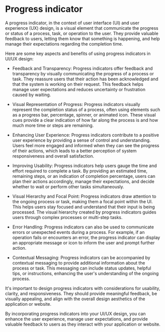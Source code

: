 # Progress indicator

A progress indicator, in the context of user interface (UI) and user experience (UX) design, is a visual element that communicate the progress or status of a process, task, or operation to the user. They provide valuable feedback to users, letting them know that something is happening, and help manage their expectations regarding the completion time.

Here are some key aspects and benefits of using progress indicators in UI/UX design:

* Feedback and Transparency: Progress indicators offer feedback and transparency by visually communicating the progress of a process or task. They reassure users that their action has been acknowledged and that the system is working on their request. This feedback helps manage user expectations and reduces uncertainty or frustration caused by waiting.

* Visual Representation of Progress: Progress indicators visually represent the completion status of a process, often using elements such as a progress bar, percentage, spinner, or animated icon. These visual cues provide a clear indication of how far along the process is and how much more time or steps are remaining.

* Enhancing User Experience: Progress indicators contribute to a positive user experience by providing a sense of control and understanding. Users feel more engaged and informed when they can see the progress of their actions, which leads to a better perception of system responsiveness and overall satisfaction.

* Improving Usability: Progress indicators help users gauge the time and effort required to complete a task. By providing an estimated time, remaining steps, or an indication of completion percentage, users can plan their actions accordingly, manage their expectations, and decide whether to wait or perform other tasks simultaneously.

* Visual Hierarchy and Focal Point: Progress indicators draw attention to the ongoing process or task, making them a focal point within the UI. This helps users stay focused and understand that their input is being processed. The visual hierarchy created by progress indicators guides users through complex processes or multi-step tasks.

* Error Handling: Progress indicators can also be used to communicate errors or unexpected events during a process. For example, if an operation fails or encounters an error, the progress indicator can display an appropriate message or icon to inform the user and prompt further action.

* Contextual Messaging: Progress indicators can be accompanied by contextual messaging to provide additional information about the process or task. This messaging can include status updates, helpful tips, or instructions, enhancing the user's understanding of the ongoing process.

It's important to design progress indicators with considerations for usability, clarity, and responsiveness. They should provide meaningful feedback, be visually appealing, and align with the overall design aesthetics of the application or website.

By incorporating progress indicators into your UI/UX design, you can enhance the user experience, manage user expectations, and provide valuable feedback to users as they interact with your application or website.